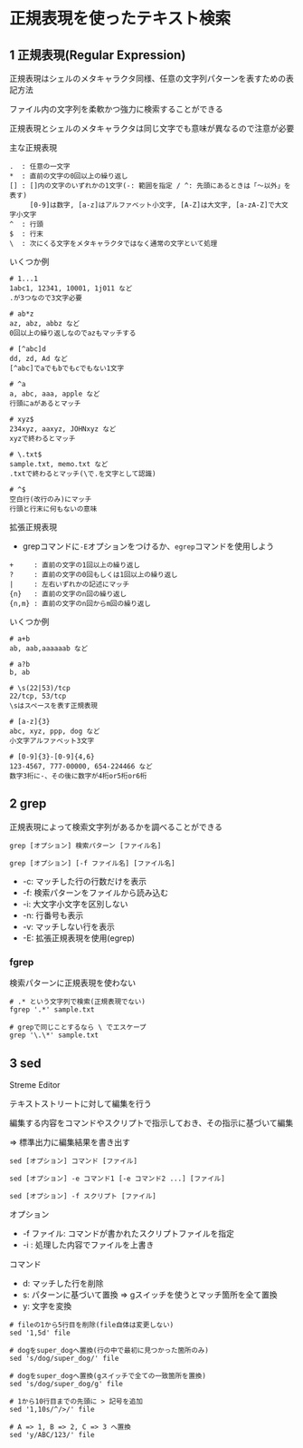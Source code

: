 # 正規表現を使ったテキスト検索

## 1 正規表現(Regular Expression)

正規表現はシェルのメタキャラクタ同様、任意の文字列パターンを表すための表記方法

ファイル内の文字列を柔軟かつ強力に検索することができる

正規表現とシェルのメタキャラクタは同じ文字でも意味が異なるので注意が必要

主な正規表現

```
.  : 任意の一文字
*  : 直前の文字の0回以上の繰り返し
[] : []内の文字のいずれかの1文字(-: 範囲を指定 / ^: 先頭にあるときは「〜以外」を表す)
     [0-9]は数字, [a-z]はアルファベット小文字, [A-Z]は大文字, [a-zA-Z]で大文字小文字
^  : 行頭
$  : 行末
\  : 次にくる文字をメタキャラクタではなく通常の文字といて処理
```

いくつか例
```
# 1...1
1abc1, 12341, 10001, 1j011 など
.が3つなので3文字必要

# ab*z
az, abz, abbz など
0回以上の繰り返しなのでazもマッチする

# [^abc]d
dd, zd, Ad など
[^abc]でaでもbでもcでもない1文字

# ^a
a, abc, aaa, apple など
行頭にaがあるとマッチ

# xyz$
234xyz, aaxyz, JOHNxyz など
xyzで終わるとマッチ

# \.txt$
sample.txt, memo.txt など
.txtで終わるとマッチ(\で.を文字として認識)

# ^$
空白行(改行のみ)にマッチ
行頭と行末に何もないの意味
```

拡張正規表現

- grepコマンドに`-E`オプションをつけるか、`egrep`コマンドを使用しよう
```
+     : 直前の文字の1回以上の繰り返し
?     : 直前の文字の0回もしくは1回以上の繰り返し
|     : 左右いずれかの記述にマッチ
{n}   : 直前の文字のn回の繰り返し
{n,m} : 直前の文字のn回からm回の繰り返し
```

いくつか例
```
# a+b
ab, aab,aaaaaab など

# a?b
b, ab

# \s(22|53)/tcp
22/tcp, 53/tcp
\sはスペースを表す正規表現

# [a-z]{3}
abc, xyz, ppp, dog など
小文字アルファベット3文字

# [0-9]{3}-[0-9]{4,6}
123-4567, 777-00000, 654-224466 など
数字3桁に-、その後に数字が4桁or5桁or6桁
```

## 2 grep

正規表現によって検索文字列があるかを調べることができる

```
grep [オプション] 検索パターン [ファイル名]

grep [オプション] [-f ファイル名] [ファイル名]
```

- -c: マッチした行の行数だけを表示
- -f: 検索パターンをファイルから読み込む
- -i: 大文字小文字を区別しない
- -n: 行番号も表示
- -v: マッチしない行を表示
- -E: 拡張正規表現を使用(egrep)

### fgrep

検索パターンに正規表現を使わない

```
# .* という文字列で検索(正規表現でない)
fgrep '.*' sample.txt

# grepで同じことするなら \ でエスケープ
grep '\.\*' sample.txt
```

## 3 sed

Streme Editor

テキストストリートに対して編集を行う

編集する内容をコマンドやスクリプトで指示しておき、その指示に基づいて編集

=> 標準出力に編集結果を書き出す

```
sed [オプション] コマンド [ファイル]

sed [オプション] -e コマンド1 [-e コマンド2 ...] [ファイル]

sed [オプション] -f スクリプト [ファイル]
```

オプション
- -f ファイル: コマンドが書かれたスクリプトファイルを指定
- -i : 処理した内容でファイルを上書き

コマンド
- d: マッチした行を削除
- s: パターンに基づいて置換 => gスイッチを使うとマッチ箇所を全て置換
- y: 文字を変換

```
# fileの1から5行目を削除(file自体は変更しない)
sed '1,5d' file

# dogをsuper_dogへ置換(行の中で最初に見つかった箇所のみ)
sed 's/dog/super_dog/' file

# dogをsuper_dogへ置換(gスイッチで全ての一致箇所を置換)
sed 's/dog/super_dog/g' file

# 1から10行目までの先頭に > 記号を追加
sed '1,10s/^/>/' file

# A => 1, B => 2, C => 3 へ置換
sed 'y/ABC/123/' file
```

